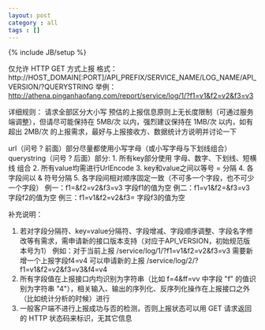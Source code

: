 ```yaml
---
layout: post
category : all
tags : []
---
```

{% include JB/setup %}

仅允许 HTTP GET 方式上报
格式：http://HOST_DOMAIN[:PORT]/API_PREFIX/SERVICE_NAME/LOG_NAME/API_VERSION/?QUERYSTRING
举例：http://athena.pinganhaofang.com/report/service/log/1/?f1=v1&f2=v2&f3=v3

详细规则：
请求全部区分大小写
预估的上报信息原则上无长度限制（可通过服务端调整），但请尽可能保持在 5MB/次 以内，强烈建议保持在 1MB/次 以内，如有超出 2MB/次 的上报需求，最好与上报接收方、数据统计方说明并讨论一下

url（问号 ? 前面）部分尽量都使用小写字母（或小写字母与下划线组合）
querystring（问号 ? 后面）部分:
    1. 所有key部分使用 字母、数字、下划线、短横线 组合
    2. 所有value均需进行UrlEncode
    3. key和value之间以等号 = 分隔
    4. 各字段间以 & 符号分隔
    5. 各字段间相对顺序固定一致（不可多一个字段，也不可少一个字段）
        例一：f1=&f2=v2&f3=v3    字段f1的值为空
        例二：f1=v1&f2=&f3=v3    字段f2的值为空
        例三：f1=v1&f2=v2&f3=    字段f3的值为空

补充说明：
1. 若对字段分隔符、key=value分隔符、字段增减、字段顺序调整、字段名字修改等有需求，需申请新的接口版本支持（对应于API_VERSION，初始规范版本号为1）
例如：对于当前上报 /service/log/1/?f1=v1&f2=v2&f3=v3 需要新增一个上报字段f4=v4
可以申请新的上报 /service/log/2/?f1=v1&f2=v2&f3=v3&f4=v4
2. 所有字段值在上报接口内均识别为字符串（比如 f=4&ff=vv 中字段 "f" 的值识别为字符串 "4"），相关输入、输出的序列化、反序列化操作在上报接口之外（比如统计分析的时候）进行
3. 一般客户端不进行上报成功与否的检测，否则上报状态可以用 GET 请求返回的 HTTP 状态码来标识，无其它信息

